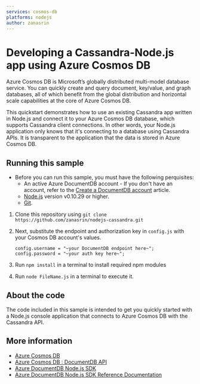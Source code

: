 ```yaml
---
services: cosmos-db
platforms: nodejs
author: zanasrin
---
```


# Developing a Cassandra-Node.js app using Azure Cosmos DB
Azure Cosmos DB is Microsoft’s globally distributed multi-model database service. You can quickly create and query document, key/value, and graph databases, all of which benefit from the global distribution and horizontal scale capabilities at the core of Azure Cosmos DB.

This quickstart demonstrates how to use an existing Cassandra app written in Node.js and connect it to your Azure Cosmos DB database, which supports Cassandra client connections. In other words, your Node.js application only knows that it's connecting to a database using Cassandra APIs. It is transparent to the application that the data is stored in Azure Cosmos DB.

## Running this sample
* Before you can run this sample, you must have the following perquisites:
	* An active Azure DocumentDB account - If you don't have an account, refer to the [Create a DocumentDB account](https://azure.microsoft.com/en-us/documentation/articles/documentdb-create-account/) article.
	* [Node.js](https://nodejs.org/en/) version v0.10.29 or higher.
	* [Git](http://git-scm.com/).


1. Clone this repository using `git clone https://github.com/zanasrin/nodejs-cassandra.git`

2. Next, substitute the endpoint and authorization key in `config.js` with your Cosmos DB account's values.

	```
	config.username = "~your DocumentDB endpoint here~";
	config.password = "~your auth key here~";
	```

3. Run `npm install` in a terminal to install required npm modules
 
6. Run `node FileName.js` in a terminal to execute it.

## About the code
The code included in this sample is intended to get you quickly started with a Node.js console application that connects to Azure Cosmos DB with the Cassandra API.

## More information

- [Azure Cosmos DB](https://docs.microsoft.com/azure/cosmos-db/introduction)
- [Azure Cosmos DB : DocumentDB API](https://docs.microsoft.com/azure/documentdb/documentdb-introduction)
- [Azure DocumentDB Node.js SDK](https://docs.microsoft.com/azure/documentdb/documentdb-sdk-node)
- [Azure DocumentDB Node.js SDK Reference Documentation](http://azure.github.io/azure-documentdb-node/)
